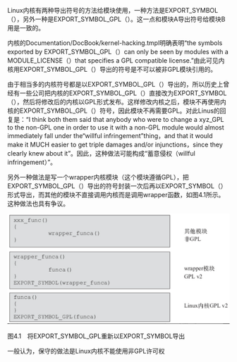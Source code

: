 Linux内核有两种导出符号的方法给模块使用，一种方法是EXPORT_SYMBOL（），另外一种是EXPORT_SYMBOL_GPL（）。这一点和模块A导出符号给模块B用是一致的。

内核的Documentation/DocBook/kernel-hacking.tmpl明确表明“the symbols exported by EXPORT_SYMBOL_GPL（）can only be seen by modules with a MODULE_LICENSE（）that specifies a GPL compatible license.”由此可见内核用EXPORT_SYMBOL_GPL（）导出的符号是不可以被非GPL模块引用的。

由于相当多的内核符号都是以EXPORT_SYMBOL_GPL（）导出的，所以历史上曾经有一些公司把内核的EXPORT_SYMBOL_GPL（）直接改为EXPORT_SYMBOL（），然后将修改后的内核以GPL形式发布。这样修改内核之后，模块不再使用内核的EXPORT_SYMBOL_GPL（）符号，因此模块不再需要GPL。对此Linus的回复是：“I think both them said that anybody who were to change a xyz_GPL to the non-GPL one in order to use it with a non-GPL module would almost immediately fall under the“willful infringement”thing，and that it would make it MUCH easier to get triple damages and/or injunctions，since they clearly knew about it”。因此，这种做法可能构成“蓄意侵权（willful infringement）”。

另外一种做法是写一个wrapper内核模块（这个模块遵循GPL），把EXPORT_SYMBOL_GPL（）导出的符号封装一次后再以EXPORT_SYMBOL（）形式导出，而其他的模块不直接调用内核而是调用wrapper函数，如图4.1所示。这种做法也具有争议。

![image-20250323224837473](./figure/image-20250323224837473.png)

图4.1　将EXPORT_SYMBOL_GPL重新以EXPORT_SYMBOL导出

一般认为，保守的做法是Linux内核不能使用非GPL许可权